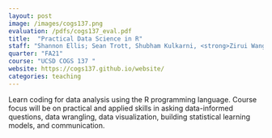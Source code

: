 ```yaml
---
layout: post
image: /images/cogs137.png
evaluation: /pdfs/cogs137_eval.pdf
title:  "Practical Data Science in R"
staff: "Shannon Ellis; Sean Trott, Shubham Kulkarni, <strong>Zirui Wang</strong>"
quarter: "FA21"
course: "UCSD COGS 137 "
website: https://cogs137.github.io/website/
categories: teaching
---
```

Learn coding for data analysis using the R programming language. Course focus will be on practical and applied skills in asking data-informed questions, data wrangling, data visualization, building statistical learning models, and communication.
